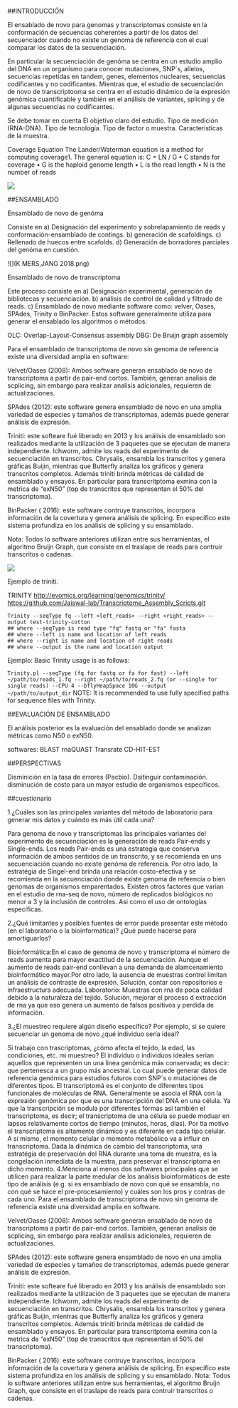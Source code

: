 
##INTRODUCCIÓN

El ensablado de novo para genomas y transcriptomas consiste en la conformación de secuencias coherentes a partir de los
datos del secuenciador cuando no existe un genoma de referencia con el cual comparar los datos de la secuenciación. 

En particular la secuenciación de genóma se centra en un estudio amplio del DNA en un organismo para conocer mutaciones, SNP´s, allelos, 
secuencias repetidas en tandem, genes, elementos nucleares, secuencias codificantes y no codificantes. Mientras que, el estudio de secuenciación de novo de transcriptooma 
se centra en el estudio dinámico de la expresión genómica cuantificable y también en el análisis de variantes, splicing y de algunas secuencias no codificantes.

Se debe tomar en cuenta El objetivo claro del estudio.
Tipo de medición (RNA-DNA).
Tipo de tecnología.
Tipo de factor o muestra.
Características de la muestra.


Coverage Equation
The Lander/Waterman equation is a method for computing coverage1.
The general equation is:
C = LN / G
• C stands for coverage
• G is the haploid genome length
• L is the read length
• N is the number of reads


![](genoma.png)




##ENSAMBLADO 

Ensamblado de novo de genóma

Consiste en a) Designación del experimento y sobrelapamiento de reads y conformación-ensamblado de contings. b) generación de scafoldings. c) Rellenado de huecos entre scafolds. d) Generación de 
borradores parciales del genóma en cuestión.



![](K MERS,JANG 2018.png)



Ensamblado de novo de transcriptoma

Este proceso consiste en  a) Designación experimental, generación de bibliotecas y secuenciación. b) análisis de control de calidad y filtrado de reads. c) Ensamblado de
novo mediante software como: velver, Oases, SPAdes, Trinity o BinPacker. Estos software generalmente utiliza para generar el ensablado los algoritmos o métodos:

OLC: Overlap-Layout-Consensus assembly
DBG: De Bruijn graph assembly

Para el ensamblado de transcriptoma de novo sin genoma de referencia existe una diversidad amplia en software:

Velvet/Oases (2008): Ambos software generan ensablado de novo de transcriptoma a partir de pair-end cortos. También, generan analisis de scplicing, sin embargo para realizar analisis adicionales, requieren de actualizaciones.

SPAdes (2012): este software genera ensamblado de novo en una amplia variedad de especies y tamaños de transcriptomas, además puede generar análisis de expresión.

Triniti: este softeare fué liberado en 2013 y los análisis de ensamblado son realizados mediante la utilización de 3 paquetes que se ejecutan de manera independiente. Ichworm, admite los reads del experimento de secuenciación en transcritos. Chrysalis, ensambla los transcritos y genera gráficas Buijin, mientras que Butterfly analiza los gráficos y genera transcritos completos.
Además triniti brinda  métricas de calidad de ensamblado y ensayos. En particular para transcritptoma exmina con la metrica de “exN50” (top de transcritos que representan el 50% del transcriptoma).

BinPacker ( 2016): este software contruye transcritos, incorpora información de la covertura y genera análisis de splicing. En específico este sistema profundiza en los análisis de splicing y su ensamblado.

Nota: Todos lo software anteriores utilizan entre sus herramientas, el algoritmo Bruijn Graph, que consiste en el traslape de reads para contruir transcritos o cadenas.


![](trimomatinc,Grabherr,2011.png)


Ejemplo de triniti.

TRINITY
http://evomics.org/learning/genomics/trinity/
https://github.com/Jaiswal-lab/Transcriptome_Assembly_Scripts.git

```
Trinity --seqType fq --left <left_reads> --right <right_reads> --output test-trinity-cotton 
## where --seqType is read type "fq" fastq or "fa" fasta
## where --left is name and location of left reads
## where --right is name and location of right reads
## where --output is the name and location output
```
Ejemplo: Basic Trinity usage is as follows:

`
Trinity.pl --seqType (fq for fastq or fa for fast) --left ~/path/to/reads_1.fq --right ~/path/to/reads_2.fq (or --single for single reads) --CPU 4 --bflyHeapSpace 10G --output ~/path/to/output_dir
`
NOTE: It is recommended to use fully specified paths for sequence files with Trinity.



##EVALUACIÓN DE ENSAMBLADO

El análisis posterior es la evaluación del ensablado donde se analizan métricas como N50 o exN50.

softwares:
BLAST
rnaQUAST
Transrate
CD-HIT-EST


##PERSPECTIVAS

Disminición en la tasa de errores (Pacbio).
Dsitinguir contaminación.
disminución de costo para un mayor estudio de organismos específicos.


##cuestionario

1.¿Cuáles son las principales variantes del método de laboratorio para generar mis datos y cuándo es más útil cada una?

Para genoma de novo y transcriptomas las principales variantes del experimento de secuenciación es la generación de reads Pair-ends y Single-ends. Los reads Pair-ends es una estrategia  que conserva información de ambos sentidos de un transcrito, y se recomienda en uns secuenciación cuando no existe genóma de referencia.
 Por otro lado, la estratégia de Singel-end brinda una relación costo-efectiva y se recomienda en la secuenciación donde existe genoma de refeencia o bien genomas de organismos emparentados.
Existen otros factores que varian en el estudio de rna-seq de novo, número de replicados biológicos no menor a 3 y la inclusión de controles. Asi como el uso de ontologías específicas.

2.¿Qué limitantes y posibles fuentes de error puede presentar este método (en el laboratorio o la bioinformática)? ¿Qué puede hacerse para amortiguarlos?
 
Bioinformática:En el caso de genoma de novo y transcriptoma el número de reads aumenta para mayor exactitud de la secuenciación. Aunque el aumento de reads pair-end conllevan a una demanda de alamcenamiento bioinformático mayor.Por otro lado, la ausencia de muestras control limitan un análisis de contraste de expresión. Solución, contar con repositorios e infraestructura adecuada.
Laboratorio: Muestras con rna de poca calidad debido a la naturaleza del tejido. Solución, mejorar el proceso d extracción de rna ya que eso genera un aumento de falsos positivos y perdida de información.  


3.¿El muestreo requiere algún diseño específico? Por ejemplo, si se quiere secuenciar un genoma de novo ¿qué individuo sería ideal?

Si trabajo con trascriptomas, ¿cómo afecta el tejido, la edad, las condiciones, etc. mi muestreo?
El individuo o individuos ideales serian aquellos que representen un una linea genómica más conservada; es decir: que pertenesca a un grupo más ancestral. Lo cual puede generar datos de referencia genómica para estudios futuros com SNP´s o mutaciónes de diferentes tipos.
El transcriptomá es el conjunto de diferentes tipos funcionales de moléculas de RNA. Generalmente se asocia el RNA con la expreaión genómica por que es una transcripción del DNA en una célula. Ya que la transcripción se modula por diferentes formas asi también el transcriptoma, es decir; el transcriptoma de una célula se puede moduar en lapsos relativamente cortos de tiempo (minutos, horas, días). Por tla motivo el transcriptoma es altamente dinámico y es diferente en cada tipo celular. A sí mismo, el momento celular o momento metabólico va a influir en transcriptoma.
Dada la dinámica de cambio del transcriptoma, una estratégia de preservación del RNA durante una toma de muestra, es la congelación inmediata de la muestra, para preservar el transcriptoma en dicho momento.
4.Menciona al menos dos softwares principales que se utilicen para realizar la parte medular de los análisis bioinformáticos de este tipo de análisis (e.g. si es ensamblado de novo con qué se ensambla, no con qué se hace el pre-procesamiento) y cuáles son los pros y contras de cada uno.
Para el ensamblado de transcriptoma de novo sin genoma de referencia existe una diversidad amplia en software. 

Velvet/Oases (2008): Ambos software generan ensablado de novo de transcriptoma a partir de pair-end cortos. También, generan analisis de scplicing, sin embargo para realizar analisis adicionales, requieren de actualizaciones.

SPAdes (2012): este software genera ensamblado de novo en una amplia variedad de especies y tamaños de transcriptomas, además puede generar análisis de expresión.

Triniti: este softeare fué liberado en 2013 y los análisis de ensamblado son realizados mediante la utilización de 3 paquetes que se ejecutan de manera independiente. Ichworm, admite los reads del experimento de secuenciación en transcritos. Chrysalis, ensambla los transcritos y genera gráficas Buijin, mientras que Butterfly analiza los gráficos y genera transcritos completos.
Además triniti brinda  métricas de calidad de ensamblado y ensayos. En particular para transcritptoma exmina con la metrica de “exN50” (top de transcritos que representan el 50% del transcriptoma).

BinPacker ( 2016): este software contruye transcritos, incorpora información de la covertura y genera análisis de splicing. En específico este sistema profundiza en los análisis de splicing y su ensamblado.
Nota: Todos lo software anteriores utilizan entre sus herramientas, el algoritmo Bruijn Graph, que consiste en el traslape de reads para contruir transcritos o cadenas.

